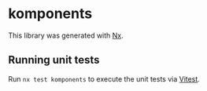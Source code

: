 # komponents

This library was generated with [Nx](https://nx.dev).

## Running unit tests

Run `nx test komponents` to execute the unit tests via [Vitest](https://vitest.dev/).
